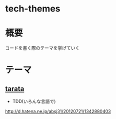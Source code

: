 # tech-themes

# 概要

コードを書く際のテーマを挙げていく

# テーマ

## [tarata](https://github.com/tarata)

* TDD(いろんな言語で)

http://d.hatena.ne.jp/absj31/20120721/1342880403


